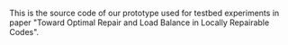 This is the source code of our prototype used for testbed experiments in paper "Toward Optimal Repair and Load Balance in Locally Repairable Codes".